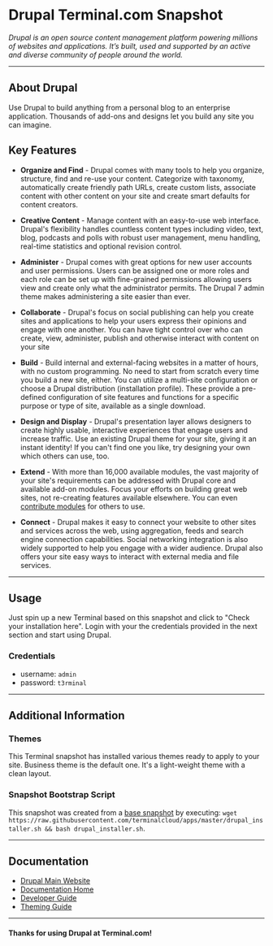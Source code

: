 # **Drupal** Terminal.com Snapshot

*Drupal is an open source content management platform powering millions of websites and applications. It’s built, used and supported by an active and diverse community of people around the world.*

---

## About Drupal

Use Drupal to build anything from a personal blog to an enterprise application. Thousands of add-ons and designs let you build any site you can imagine.


## Key Features

- **Organize and Find** - Drupal comes with many tools to help you organize, structure, find and re-use your content. Categorize with taxonomy, automatically create friendly path URLs, create custom lists, associate content with other content on your site and create smart defaults for content creators.

- **Creative Content** - Manage content with an easy-to-use web interface. Drupal's flexibility handles countless content types including video, text, blog, podcasts and polls with robust user management, menu handling, real-time statistics and optional revision control.


- **Administer** - Drupal comes with great options for new user accounts and user permissions. Users can be assigned one or more roles and each role can be set up with fine-grained permissions allowing users view and create only what the administrator permits. The Drupal 7 admin theme makes administering a site easier than ever.


- **Collaborate** - Drupal's focus on social publishing can help you create sites and applications to help your users express their opinions and engage with one another. You can have tight control over who can create, view, administer, publish and otherwise interact with content on your site


- **Build** - Build internal and external-facing websites in a matter of hours, with no custom programming. No need to start from scratch every time you build a new site, either. You can utilize a multi-site configuration or choose a Drupal distribution (installation profile). These provide a pre-defined configuration of site features and functions for a specific purpose or type of site, available as a single download.

- **Design and Display** - Drupal's presentation layer allows designers to create highly usable, interactive experiences that engage users and increase traffic. Use an existing Drupal theme for your site, giving it an instant identity! If you can't find one you like, try designing your own which others can use, too.

- **Extend** - With more than 16,000 available modules, the vast majority of your site's requirements can be addressed with Drupal core and available add-on modules. Focus your efforts on building great web sites, not re-creating features available elsewhere. You can even [contribute modules](https://www.drupal.org/contribute) for others to use.

- **Connect** - Drupal makes it easy to connect your website to other sites and services across the web, using aggregation, feeds and search engine connection capabilities. Social networking integration is also widely supported to help you engage with a wider audience. Drupal also offers your site easy ways to interact with external media and file services.


---

## Usage

Just spin up a new Terminal based on this snapshot and click to "Check your installation here". Login with your the credentials provided in the next section and start using Drupal.


### Credentials

- username: `admin`
- password: `t3rminal`

---

## Additional Information


### Themes
This Terminal snapshot has installed various themes ready to apply to your site. Business theme is the default one. It's a light-weight theme with a clean layout.


### Snapshot Bootstrap Script

This snapshot was created from a [base snapshot](https://www.terminal.com/tiny/FzpHiTXG1K) by executing:
`wget https://raw.githubusercontent.com/terminalcloud/apps/master/drupal_installer.sh && bash drupal_installer.sh`.

---

## Documentation

- [Drupal Main Website](https://www.drupal.org/)
- [Documentation Home](https://www.drupal.org/documentation)
- [Developer Guide](https://www.drupal.org/documentation/develop)
- [Theming Guide](https://www.drupal.org/documentation/theme)

---

#### Thanks for using Drupal at Terminal.com!
